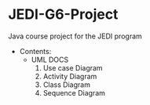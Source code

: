 # JEDI-G6-Project
Java course project for the JEDI program
* Contents:
  * UML DOCS
    1. Use case Diagram
    2. Activity Diagram
    3. Class Diagram
    4. Sequence Diagram
